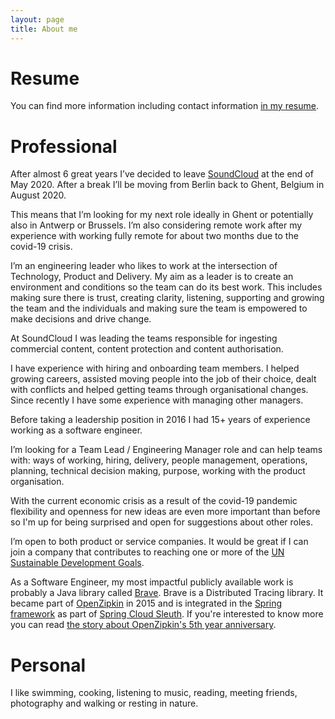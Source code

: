 ```yaml
---
layout: page
title: About me
---
```



# Resume

You can find more information including contact information [in my resume](../doc/Kristof_Adriaenssens_Resume_public.pdf).

# Professional


After almost 6 great years I’ve decided to leave [SoundCloud](https://soundcloud.com) at the end of May 2020.
After a break I’ll be moving from Berlin back to Ghent, Belgium in August 2020.

This means that I’m looking for my next role ideally in Ghent or potentially also in Antwerp or Brussels.
I’m also considering remote work after my experience with working fully remote for about two months due to the covid-19 crisis.

I’m an engineering leader who likes to work at the intersection of Technology, Product and Delivery.
My aim as a leader is to create an environment and conditions so the team can do its best work.
This includes making sure there is trust, creating clarity, listening, supporting and growing the team and the individuals and making sure the team is empowered to make decisions and drive change.

At SoundCloud I was leading the teams responsible for ingesting commercial content, content protection and content authorisation.

I have experience with hiring and onboarding team members. I helped growing careers, assisted moving people into the job of their choice, dealt with conflicts and helped getting teams through organisational changes. Since recently I have some experience with managing other managers.

Before taking a leadership position in 2016 I had 15+ years of experience working as a software engineer.

I’m looking for a Team Lead / Engineering Manager role and can help teams with: ways of working, hiring, delivery, people management, operations, planning, technical decision making, purpose, working with the product organisation.  

With the current economic crisis as a result of the covid-19 pandemic flexibility and openness for new ideas are even more important than before so I'm up for being surprised and open for suggestions about other roles.

I’m open to both product or service companies. It would be great if I can join a company that contributes to reaching one or more of the [UN Sustainable Development Goals](https://www.globalgoals.org).

As a Software Engineer, my most impactful publicly available work is probably a Java library called [Brave][1].  Brave is a Distributed Tracing library. It became part of [OpenZipkin](../2015-07-17-brave-moved-to-openzipkin/) in 2015 and is integrated in the [Spring framework](https://spring.io) as part of [Spring Cloud Sleuth](https://cloud.spring.io/spring-cloud-sleuth/). If you're interested to know more you can read [the story about OpenZipkin's 5th year anniversary](https://github.com/openzipkin/openzipkin.github.io/wiki/OpenZipkin's-5-year-anniversary).


# Personal

I like swimming, cooking, listening to music, reading, meeting friends, photography and walking or resting in nature.



[1]: https://github.com/openzipkin/brave


